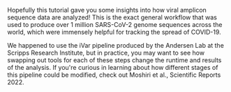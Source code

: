 <script>
import Link from "$components/Link.svelte";
</script>

Hopefully this tutorial gave you some insights into how viral amplicon sequence data are analyzed! This is the exact general workflow that was used to produce over 1 million SARS-CoV-2 genome sequences across the world, which were immensely helpful for tracking the spread of COVID-19.

We happened to use the iVar pipeline produced by the <Link href="https://andersen-lab.com/">Andersen Lab at the Scripps Research Institute</Link>, but in practice, you may want to see how swapping out tools for each of these steps change the runtime and results of the analysis. If you're curious in learning about how different stages of this pipeline could be modified, check out <Link href="https://doi.org/10.1038/s41598-022-09035-w">Moshiri et al., Scientific Reports 2022</Link>.
